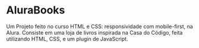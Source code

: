 # AluraBooks
Um Projeto feito no curso HTML e CSS: responsividade com mobile-first, na Alura. Consiste em uma loja de livros inspirada na Casa do Código, feita utilizando HTML, CSS, e um plugin de JavaScript.
